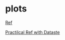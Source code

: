 ---
---


# plots
[Ref](https://neptune.ai/blog/pandas-plot-deep-dive-into-plotting-directly-with-pandas)

[Practilcal Ref with Dataste](https://data-flair.training/blogs/pandas-visualization-tutorial/)